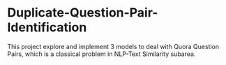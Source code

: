 # Duplicate-Question-Pair-Identification
This project explore and implement 3 models to deal with Quora Question Pairs, which is a classical problem in NLP-Text Similarity subarea.
